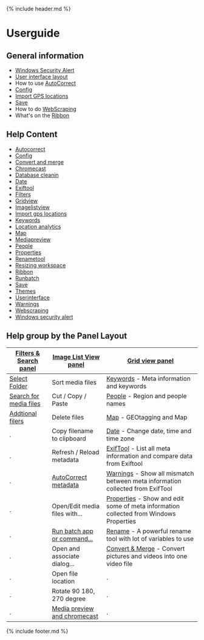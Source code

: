 {% include header.md %}

# Userguide

## General information
- [Windows Security Alert](windows-security-alert) 
- [User interface layout](userinterface)
- How to use [AutoCorrect](autocorrect)
- [Config](config)
- [Import GPS locations](import-gps-locations)
- [Save](save)
- How to do [WebScraping](webscraping)
- What's on the [Ribbon](ribbon)

## Help Content
- [Autocorrect](autocorrect/index.md)
- [Config](config/index.md)
- [Convert and merge](convert-and-merge/index.md)
- [Chromecast](mediapreview-chromecast/index.md)
- [Database cleanin](database-cleaning/index.md)
- [Date](date/index.md)
- [Exiftool](exiftool/index.md)
- [Filters](filters/index.md)
- [Gridview](gridview/index.md)
- [Imagelistview](imagelistview/index.md)
- [Import gps locations](import-gps-locations/index.md)
- [Keywords](keywords/index.md)
- [Location analytics](location-analytics/index.md)
- [Map](map/index.md)
- [Mediapreview](mediapreview-chromecast/index.md)
- [People](people/index.md)
- [Properties](properties/index.md)
- [Renametool](renametool/index.md)
- [Resizing workspace](resizing-wokspace/index.md)
- [Ribbon](ribbon/index.md)
- [Runbatch](runbatch/index.md)
- [Save](save/index.md)
- [Themes](themes/index.md)
- [Userinterface](userinterface/index.md)
- [Warnings](warnings/index.md)
- [Webscraping](webscraping/index.md)
- [Windows security alert](windows-security-alert/index.md)

## Help group by the Panel Layout

[Filters & Search panel](filters)|[Image List View panel](imagelistview)|[Grid view panel](gridview)
--|--|--
[Select Folder](filters)|Sort media files|[Keywords](keywords) - Meta information and keywords
[Search for media files](filters)|Cut / Copy / Paste |[People](people) - Region and people names
[Addtional filers](filters)|Delete files |[Map](map) - GEOtagging and Map
.|Copy filename to clipboard|[Date](date) - Change date, time and time zone
.|Refresh / Reload metadata|[ExifTool](exiftool) - List all meta information and compare data from Exiftool
.|[AutoCorrect metadata](autocorrect)|[Warnings](warnings) - Show all mismatch between meta information collected from ExifTool
.|Open/Edit media files with...|[Properties](properties) - Show and edit some of meta information collected from Windows Properties
.|[Run batch app or command...](runbatch)|[Rename](renametool) - A powerful rename tool with lot of variables to use
.|Open and associate dialog...|[Convert & Merge](convert-and-merge) - Convert pictures and videos into one video file
.|Open file location|.
.|Rotate 90 180, 270 degree |.
.|[Media preview and chromecast](mediapreview-chromecast) |.




{% include footer.md %}

